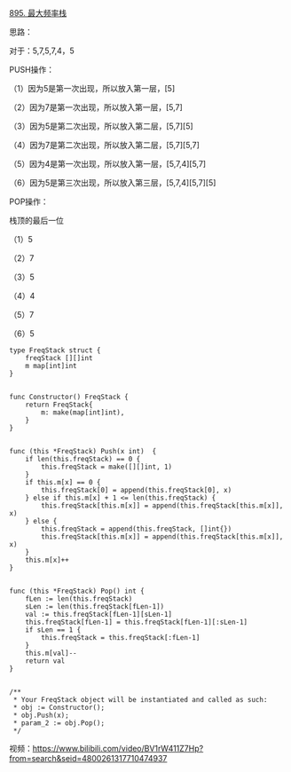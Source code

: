 [895. 最大频率栈](https://leetcode-cn.com/problems/maximum-frequency-stack/)

思路：

对于：5,7,5,7,4，5

PUSH操作：

（1）因为5是第一次出现，所以放入第一层，[5]

（2）因为7是第一次出现，所以放入第一层，[5,7]

（3）因为5是第二次出现，所以放入第二层，[5,7][5]

（4）因为7是第二次出现，所以放入第二层，[5,7][5,7]

（5）因为4是第一次出现，所以放入第一层，[5,7,4][5,7]

（6）因为5是第三次出现，所以放入第三层，[5,7,4][5,7][5]

POP操作：

栈顶的最后一位

（1）5

（2）7

（3）5

（4）4

（5）7

（6）5

```golang
type FreqStack struct {
    freqStack [][]int
    m map[int]int
}


func Constructor() FreqStack {
    return FreqStack{
        m: make(map[int]int),
    }
}


func (this *FreqStack) Push(x int)  {
    if len(this.freqStack) == 0 {
        this.freqStack = make([][]int, 1)
    }
    if this.m[x] == 0 {
        this.freqStack[0] = append(this.freqStack[0], x)
    } else if this.m[x] + 1 <= len(this.freqStack) {
        this.freqStack[this.m[x]] = append(this.freqStack[this.m[x]], x)
    } else {
        this.freqStack = append(this.freqStack, []int{})
        this.freqStack[this.m[x]] = append(this.freqStack[this.m[x]], x)
    }
    this.m[x]++
}


func (this *FreqStack) Pop() int {
    fLen := len(this.freqStack)
    sLen := len(this.freqStack[fLen-1])
    val := this.freqStack[fLen-1][sLen-1]
    this.freqStack[fLen-1] = this.freqStack[fLen-1][:sLen-1]
    if sLen == 1 {
        this.freqStack = this.freqStack[:fLen-1]
    }
    this.m[val]--
    return val
}


/**
 * Your FreqStack object will be instantiated and called as such:
 * obj := Constructor();
 * obj.Push(x);
 * param_2 := obj.Pop();
 */
```
视频：https://www.bilibili.com/video/BV1rW411Z7Hp?from=search&seid=4800261317710474937
